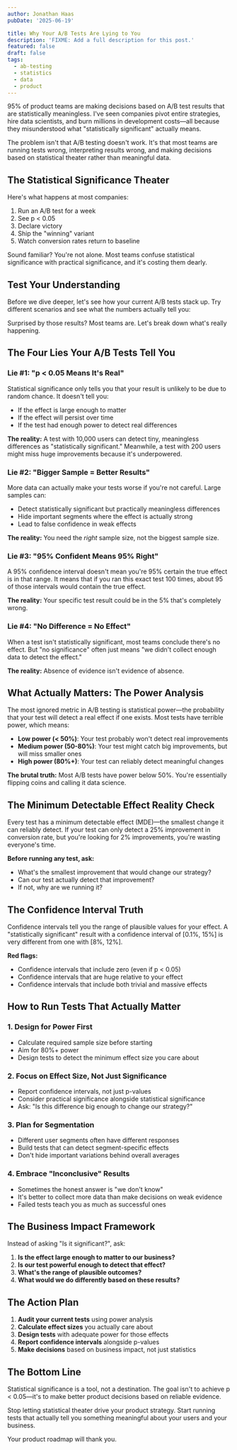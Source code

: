 ```yaml
---
author: Jonathan Haas
pubDate: '2025-06-19'

title: Why Your A/B Tests Are Lying to You
description: 'FIXME: Add a full description for this post.'
featured: false
draft: false
tags:
  - ab-testing
  - statistics
  - data
  - product
---
```


95% of product teams are making decisions based on A/B test results that are statistically meaningless. I've seen companies pivot entire strategies, hire data scientists, and burn millions in development costs—all because they misunderstood what "statistically significant" actually means.

The problem isn't that A/B testing doesn't work. It's that most teams are running tests wrong, interpreting results wrong, and making decisions based on statistical theater rather than meaningful data.

## The Statistical Significance Theater

Here's what happens at most companies:

1. Run an A/B test for a week
1. See p < 0.05
1. Declare victory
1. Ship the "winning" variant
1. Watch conversion rates return to baseline

Sound familiar? You're not alone. Most teams confuse statistical significance with practical significance, and it's costing them dearly.

## Test Your Understanding

Before we dive deeper, let's see how your current A/B tests stack up. Try different scenarios and see what the numbers actually tell you:

<ab-test-simulator />

Surprised by those results? Most teams are. Let's break down what's really happening.

## The Four Lies Your A/B Tests Tell You

### Lie #1: "p < 0.05 Means It's Real"

Statistical significance only tells you that your result is unlikely to be due to random chance. It doesn't tell you:

- If the effect is large enough to matter
- If the effect will persist over time
- If the test had enough power to detect real differences

**The reality:** A test with 10,000 users can detect tiny, meaningless differences as "statistically significant." Meanwhile, a test with 200 users might miss huge improvements because it's underpowered.

### Lie #2: "Bigger Sample = Better Results"

More data can actually make your tests worse if you're not careful. Large samples can:

- Detect statistically significant but practically meaningless differences
- Hide important segments where the effect is actually strong
- Lead to false confidence in weak effects

**The reality:** You need the _right_ sample size, not the biggest sample size.

### Lie #3: "95% Confident Means 95% Right"

A 95% confidence interval doesn't mean you're 95% certain the true effect is in that range. It means that if you ran this exact test 100 times, about 95 of those intervals would contain the true effect.

**The reality:** Your specific test result could be in the 5% that's completely wrong.

### Lie #4: "No Difference = No Effect"

When a test isn't statistically significant, most teams conclude there's no effect. But "no significance" often just means "we didn't collect enough data to detect the effect."

**The reality:** Absence of evidence isn't evidence of absence.

## What Actually Matters: The Power Analysis

The most ignored metric in A/B testing is statistical power—the probability that your test will detect a real effect if one exists. Most tests have terrible power, which means:

- **Low power (< 50%)**: Your test probably won't detect real improvements
- **Medium power (50-80%)**: Your test might catch big improvements, but will miss smaller ones
- **High power (80%+)**: Your test can reliably detect meaningful changes

**The brutal truth:** Most A/B tests have power below 50%. You're essentially flipping coins and calling it data science.

## The Minimum Detectable Effect Reality Check

Every test has a minimum detectable effect (MDE)—the smallest change it can reliably detect. If your test can only detect a 25% improvement in conversion rate, but you're looking for 2% improvements, you're wasting everyone's time.

**Before running any test, ask:**

- What's the smallest improvement that would change our strategy?
- Can our test actually detect that improvement?
- If not, why are we running it?

## The Confidence Interval Truth

Confidence intervals tell you the range of plausible values for your effect. A "statistically significant" result with a confidence interval of [0.1%, 15%] is very different from one with [8%, 12%].

**Red flags:**

- Confidence intervals that include zero (even if p < 0.05)
- Confidence intervals that are huge relative to your effect
- Confidence intervals that include both trivial and massive effects

## How to Run Tests That Actually Matter

### 1. Design for Power First

- Calculate required sample size before starting
- Aim for 80%+ power
- Design tests to detect the minimum effect size you care about

### 2. Focus on Effect Size, Not Just Significance

- Report confidence intervals, not just p-values
- Consider practical significance alongside statistical significance
- Ask: "Is this difference big enough to change our strategy?"

### 3. Plan for Segmentation

- Different user segments often have different responses
- Build tests that can detect segment-specific effects
- Don't hide important variations behind overall averages

### 4. Embrace "Inconclusive" Results

- Sometimes the honest answer is "we don't know"
- It's better to collect more data than make decisions on weak evidence
- Failed tests teach you as much as successful ones

## The Business Impact Framework

Instead of asking "Is it significant?", ask:

1. **Is the effect large enough to matter to our business?**
1. **Is our test powerful enough to detect that effect?**
1. **What's the range of plausible outcomes?**
1. **What would we do differently based on these results?**

## The Action Plan

1. **Audit your current tests** using power analysis
1. **Calculate effect sizes** you actually care about
1. **Design tests** with adequate power for those effects
1. **Report confidence intervals** alongside p-values
1. **Make decisions** based on business impact, not just statistics

## The Bottom Line

Statistical significance is a tool, not a destination. The goal isn't to achieve p < 0.05—it's to make better product decisions based on reliable evidence.

Stop letting statistical theater drive your product strategy. Start running tests that actually tell you something meaningful about your users and your business.

Your product roadmap will thank you.
